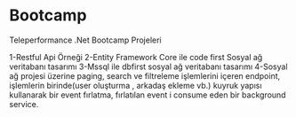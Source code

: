 # Bootcamp

Teleperformance .Net Bootcamp Projeleri

1-Restful Api Örneği
2-Entity Framework Core ile code first Sosyal ağ veritabanı tasarımı
3-Mssql ile dbfirst sosyal ağ veritabanı tasarımı
4-Sosyal ağ projesi üzerine paging, search ve filtreleme işlemlerini içeren endpoint, işlemlerin birinde(user oluşturma , arkadaş ekleme vb.) kuyruk yapısı kullanarak bir event fırlatma, fırlatılan event i consume eden bir background service.
